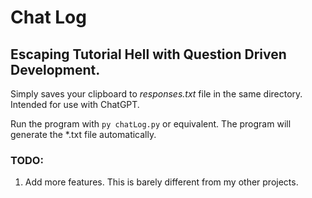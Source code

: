 # Chat Log
## Escaping Tutorial Hell with Question Driven Development.

Simply saves your clipboard to *responses.txt* file in the same directory. Intended for use with ChatGPT.

Run the program with ```py chatLog.py``` or equivalent. The program will generate the *.txt file automatically.

### TODO:
1. Add more features. This is barely different from my other projects.
